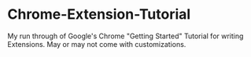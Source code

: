 # Chrome-Extension-Tutorial
My run through of Google's Chrome "Getting Started" Tutorial for writing Extensions. May or may not come with customizations.
